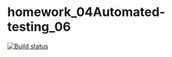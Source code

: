 # homework_04Automated-testing_06

[![Build status](https://ci.appveyor.com/api/projects/status/skgj8s5918ig72gt?svg=true)](https://ci.appveyor.com/project/SergeyKulachenko/homework-04automated-testing-06)
